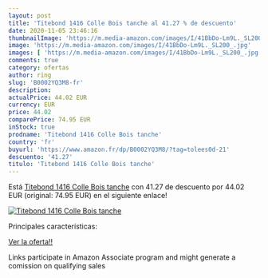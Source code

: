 ```yaml
---
layout: post
title: 'Titebond 1416 Colle Bois tanche al 41.27 % de descuento'
date: 2020-11-05 23:46:16
thumbnailImage: 'https://m.media-amazon.com/images/I/41BbDo-Lm9L._SL200_.jpg'
image: 'https://m.media-amazon.com/images/I/41BbDo-Lm9L._SL200_.jpg'
images: [ 'https://m.media-amazon.com/images/I/41BbDo-Lm9L._SL200_.jpg' ]
comments: true
category: ofertas
author: ring
slug: 'B0002YQ3M8-fr'
description:
actualPrice: 44.02 EUR
currency: EUR
price: 44.02
comparePrice: 74.95 EUR
inStock: true
prodname: 'Titebond 1416 Colle Bois tanche'
country: 'fr'
buyurl: 'https://www.amazon.fr/dp/B0002YQ3M8/?tag=tolees0d-21'
descuento: '41.27'
titulo: 'Titebond 1416 Colle Bois tanche'
---
```


Está [Titebond 1416 Colle Bois tanche](https://www.amazon.fr/dp/B0002YQ3M8/?tag=tolees0d-21) con 41.27 de descuento por 44.02 EUR (original: 74.95 EUR) en el siguiente enlace!

[![Titebond 1416 Colle Bois tanche](https://m.media-amazon.com/images/I/41BbDo-Lm9L._SL200_.jpg)](https://www.amazon.fr/dp/B0002YQ3M8/?tag=tolees0d-21)

Principales características:


[Ver la oferta!!](https://www.amazon.fr/dp/B0002YQ3M8/?tag=tolees0d-21)

Links participate in Amazon Associate program and might generate a comission on qualifying sales


